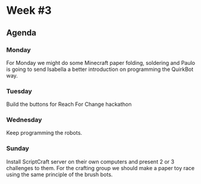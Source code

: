 # Week #3

## Agenda

### Monday
For Monday we might do some Minecraft paper folding, soldering and Paulo is going to send Isabella a better introduction on programming the QuirkBot way.

### Tuesday
Build the buttons for Reach For Change hackathon

### Wednesday
Keep programming the robots.

### Sunday
Install ScriptCraft server on their own computers and present 2 or 3 challenges to them. For the crafting group we should make a paper toy race using the same principle of the brush bots.